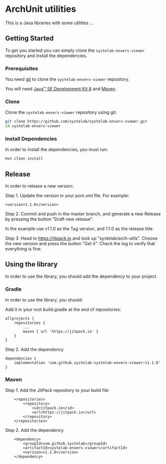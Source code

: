 
# ArchUnit utilities

This is a Java libraries with some utilities ...

## Getting Started

To get you started you can simply clone the `systelab-envers-viewer` repository and install the dependencies.

### Prerequisites

You need [git][git] to clone the `systelab-envers-viewer` repository.

You will need [Java™ SE Development Kit 8][jdk-download] and [Maven][maven].

### Clone

Clone the `systelab-envers-viewer` repository using git:

```bash
git clone https://github.com/systelab/systelab-envers-viewer.git
cd systelab-envers-viewer
```

### Install Dependencies

In order to install the dependencies, you must run:

```bash
mvn clean install
```

## Release

In order to release a new version:

Step 1. Update the version in your pom.xml file. For example:

```
<version>1.1.0</version>
```

Step 2. Commit and push in the master branch, and generate a new Release by pressing the button "Draft new release".

In the example use v1.1.0 as the Tag version, and 1.1.0 as the release title.

Step 3. Head to https://jitpack.io and look up "systelab/arch-utils". Choose the new version and press the button "Get it". Check the log to verify that everything is fine.


## Using the library

In order to use the library, you should add the dependency to your project.

### Gradle

In order to use the library, you should:

Add it in your root build.gradle at the end of repositories:

```
allprojects {
    repositories {
        ...
        maven { url 'https://jitpack.io' }
    }
}
```

Step 2. Add the dependency

```
dependencies {
    implementation 'com.github.systelab:systelab-envers-viewer:v1.1.0'
}
```

### Maven

Step 1. Add the JitPack repository to your build file

```
	<repositories>
		<repository>
		    <id>jitpack.io</id>
		    <url>https://jitpack.io</url>
		</repository>
	</repositories>
```

Step 2. Add the dependency

```
	<dependency>
	    <groupId>com.github.systelab</groupId>
	    <artifactId>systelab-envers-viewer</artifactId>
	    <version>v1.1.0</version>
	</dependency>
```


[git]: https://git-scm.com/
[maven]: https://maven.apache.org/download.cgi
[jdk-download]: http://www.oracle.com/technetwork/java/javase/downloads
[junit]: https://junit.org/junit5/


